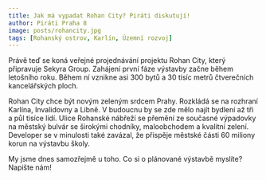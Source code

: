```yaml
---
title: Jak má vypadat Rohan City? Piráti diskutují!
author: Piráti Praha 8
image: posts/rohancity.jpg
tags: [Rohanský ostrov, Karlín, Územní rozvoj]
---
```


Právě teď se koná veřejné projednávání projektu Rohan City, který připravuje Sekyra Group. Zahájení první fáze výstavby začne během letošního roku. Během ní vznikne asi 300 bytů a 30 tisíc metrů čtverečních kancelářských ploch.

Rohan City chce být novým zeleným srdcem Prahy. Rozkládá se na rozhraní Karlína, Invalidovny a Libně. V budoucnu by se zde mělo najít bydlení až tři a půl tisíce lidí. Ulice Rohanské nábřeží se přemění ze současné výpadovky na městský bulvár se širokými chodníky, maloobchodem a kvalitní zelení. Developer se v minulosti také zavázal, že přispěje městské části 60 miliony korun na výstavbu školy.

My jsme dnes samozřejmě u toho. Co si o plánované výstavbě myslíte? Napište nám!
